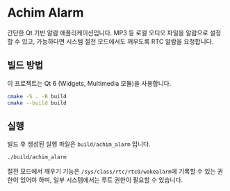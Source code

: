 # Achim Alarm

간단한 Qt 기반 알람 애플리케이션입니다. MP3 등 로컬 오디오 파일을 알람으로 설정할 수 있고, 가능하다면 시스템 절전 모드에서도 깨우도록 RTC 알람을 요청합니다.

## 빌드 방법

이 프로젝트는 Qt 6 (Widgets, Multimedia 모듈)을 사용합니다.

```bash
cmake -S . -B build
cmake --build build
```

## 실행

빌드 후 생성된 실행 파일은 `build/achim_alarm` 입니다.

```bash
./build/achim_alarm
```

절전 모드에서 깨우기 기능은 `/sys/class/rtc/rtc0/wakealarm`에 기록할 수 있는 권한이 있어야 하며, 일부 시스템에서는 루트 권한이 필요할 수 있습니다.
